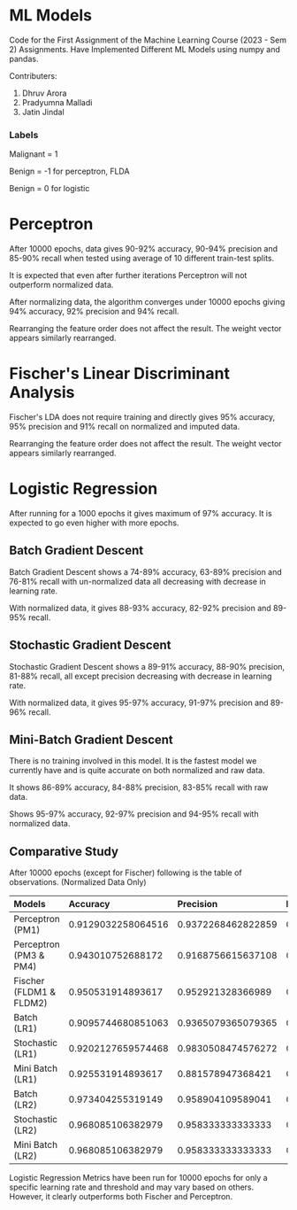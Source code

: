 # ML Models

Code for the First Assignment of the Machine Learning Course (2023 - Sem 2) Assignments.
Have Implemented Different ML Models using numpy and pandas.

Contributers:
1) Dhruv Arora
2) Pradyumna Malladi
3) Jatin Jindal

### Labels

Malignant = 1

Benign = -1 for perceptron, FLDA

Benign = 0 for logistic

# Perceptron

After 10000 epochs, data gives 90-92% accuracy, 90-94% precision and 85-90% recall when tested using average of 10 different train-test splits.

It is expected that even after further iterations Perceptron will not outperform normalized data.

After normalizing data, the algorithm converges under 10000 epochs giving 94% accuracy, 92% precision and 94% recall.

Rearranging the feature order does not affect the result. The weight vector appears similarly rearranged.

# Fischer's Linear Discriminant Analysis

Fischer's LDA does not require training and directly gives 95% accuracy, 95% precision and 91% recall on normalized and imputed data.

Rearranging the feature order does not affect the result. The weight vector appears similarly rearranged.

# Logistic Regression

After running for a 1000 epochs it gives maximum of 97% accuracy. It is expected to go even higher with more epochs.

## Batch Gradient Descent

Batch Gradient Descent shows a 74-89% accuracy, 63-89% precision and 76-81% recall with un-normalized data all decreasing with decrease in learning rate.

With normalized data, it gives 88-93% accuracy, 82-92% precision and 89-95% recall.

## Stochastic Gradient Descent

Stochastic Gradient Descent shows a 89-91% accuracy, 88-90% precision, 81-88% recall, all except precision decreasing with decrease in learning rate.

With normalized data, it gives 95-97% accuracy, 91-97% precision and 89-96% recall.

## Mini-Batch Gradient Descent

There is no training involved in this model. It is the fastest model we currently have and is quite accurate on both normalized and raw data.

It shows 86-89% accuracy, 84-88% precision, 83-85% recall with raw data.

Shows 95-97% accuracy, 92-97% precision and 94-95% recall with normalized data.

## Comparative Study

After 10000 epochs (except for Fischer) following is the table of observations. (Normalized Data Only)

| Models     | Accuracy          | Precision         | Recall            |
| :--------- | :---------------- | :---------------- | :---------------- |
| Perceptron (PM1) | 0.9129032258064516 | 0.9372268462822859 | 0.8501716001250819 |
| Perceptron (PM3 & PM4) | 0.943010752688172 | 0.9168756615637108 | 0.9373553746970792 |
| Fischer (FLDM1 & FLDM2)  | 0.950531914893617 | 0.952921328366989 | 0.914998930095255 |
| Batch (LR1)     | 0.9095744680851063 | 0.9365079365079365| 0.8194444444444444 |
| Stochastic (LR1) | 0.9202127659574468  | 0.9830508474576272 | 0.8055555555555556 |
| Mini Batch (LR1) | 0.925531914893617 | 0.881578947368421 | 0.9305555555555556 |
| Batch (LR2)     | 0.973404255319149 | 0.958904109589041 | 0.9722222222222222 |
| Stochastic (LR2) | 0.968085106382979 | 0.958333333333333 | 0.958333333333333 |
| Mini Batch (LR2)| 0.968085106382979 | 0.958333333333333 | 0.958333333333333 |

Logistic Regression Metrics have been run for 10000 epochs for only a specific learning rate and threshold and may vary based on others. However, it clearly outperforms both Fischer and Perceptron.
